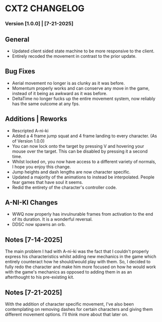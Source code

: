 # CXT2 CHANGELOG

### Version [1.0.0] | [7-21-2025]

## General 
- Updated client sided state machine to be more responsive to the client.
- Entirely recoded the movement in contrast to the prior update.

 ## Bug Fixes
- Aerial movement no longer is as clunky as it was before. 
- Momentum properly works and can conserve any move in the game, instead of it being as awkward as it was before.
- DeltaTime no longer fucks up the entire movement system, now reliably has the same outcome at any fps.

## Additions | Reworks
- Rescripted A-ni-ki
- Added a 4 frame jump squat and 4 frame landing to every character. (As of Version 1.0.0)
- You can now lock onto the target by pressing V and hovering your mouse over the target. This can be disabled by pressing it a second time.
- Whilst locked on, you now have access to a different variety of normals, I hope you enjoy this change.
- Jump heights and dash lengths are now character specific.
- Updated a majority of the animations to instead be interpolated. People fear games that have soul it seems.
- Redid the entirety of the character's controller code.

## A-NI-KI Changes
- WWQ now properly has invulnurable frames from activation to the end of its duration. It is a wonderful reversal.
- DDSC now spawns an orb.

## Notes [7-14-2025]
The main problem I had with A-ni-ki was the fact that I couldn't properly express his characteristics whilst adding new mechanics in the game which entirely counteract how he should/would play with them. So, I decided to fully redo the character and make him more focused on how he would work with the game's mechanics as opposed to adding them in as an afterthought to his pre-existing kit.

## Notes [7-21-2025]
With the addition of character specific movement, I've also been contemplating on removing dashes for certain characters and giving them different movement options. I'll think more about that later on.
